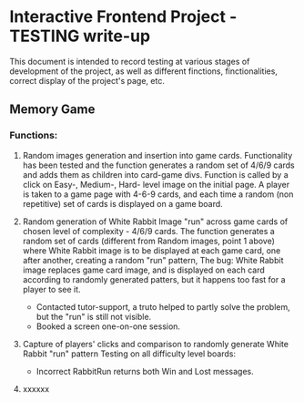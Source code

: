# Interactive Frontend Project - TESTING write-up

This document is intended to record testing at various stages of development of the project, as well as different finctions, finctionalities, correct display of the project's page, etc. 

## Memory Game 

### Functions:

1. Random images generation and insertion into game cards.
    Functionality has been tested and the function generates a random set of 4/6/9 cards and adds them as children into card-game divs. 
    Function is called by a click on Easy-, Medium-, Hard- level image on the initial page.
    A player is taken to a game page with 4-6-9 cards, and each time a random (non repetitive) set of cards is displayed on a game board.

2. Random generation of White Rabbit Image "run" across game cards of chosen level of complexity - 4/6/9 cards.
    The function generates a random set of cards (different from Random images, point 1 above) where White Rabbit image is to be displayed at each game card, one after another, creating a random "run" pattern, 
    The bug: White Rabbit image replaces game card image, and is displayed on each card according to randomly generated patters, but it happens too fast for a player to see it. 
    - Contacted tutor-support, a truto helped to partly solve the problem, but the "run" is still not visible.
    - Booked a screen one-on-one session.

3. Capture of players' clicks and comparison to randomly generate White Rabbit "run" pattern
    Testing on all difficulty level boards:
    - Incorrect RabbitRun returns both Win and Lost messages.
    
    

4. xxxxxx